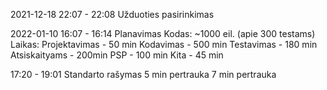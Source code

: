 2021-12-18
22:07 - 22:08
    Užduoties pasirinkimas
	
2022-01-10
16:07 - 16:14
    Planavimas
    Kodas: ~1000 eil. (apie 300 testams)
    Laikas: 
        Projektavimas - 50 min
        Kodavimas - 500 min
        Testavimas - 180 min
        Atsiskaityams - 200min
        PSP - 100 min
        Kita - 45 min


17:20 - 19:01 Standarto rašymas
    5 min pertrauka
    7 min pertrauka

